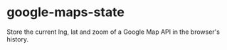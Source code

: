 # google-maps-state
Store the current lng, lat and zoom of a Google Map API in the browser's history.

